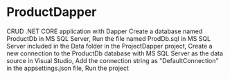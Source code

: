 # ProductDapper
CRUD .NET CORE application with Dapper
Create a database named ProductDb in MS SQL Server, 
Run the file named ProdDb.sql in MS SQL Server included in the Data folder in the ProjectDapper project, 
Create a new connection to the ProductDb database with MS SQL Server as the data source in Visual Studio, 
Add the connection string as "DefaultConnection" in the appsettings.json file, 
Run the project
